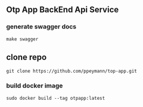 ## Otp App BackEnd Api Service

### generate swagger docs

`make swagger`

## clone repo

`git clone https://github.com/ppeymann/top-app.git`

### build docker image

`sudo docker build --tag otpapp:latest`
